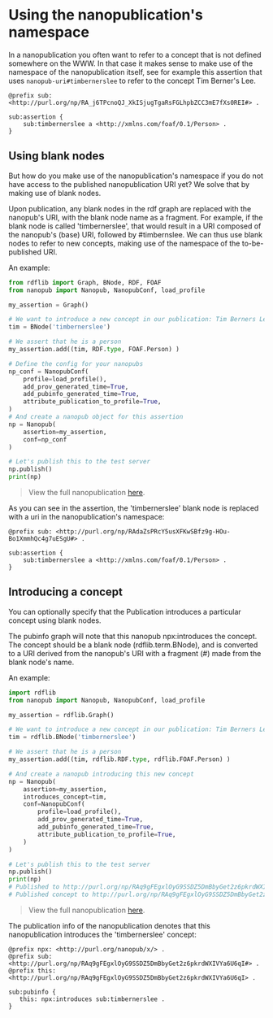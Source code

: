 # Using the nanopublication's namespace
In a nanopublication you often want to refer to a concept that is not defined somewhere on the WWW. In that case it makes sense to make use of the namespace of the nanopublication itself, see for example this assertion that uses `nanopub-uri#timbernerslee` to refer to the concept Tim Berner's Lee.
```turtle
@prefix sub: <http://purl.org/np/RA_j6TPcnoQJ_XkISjugTgaRsFGLhpbZCC3mE7fXs0REI#> .

sub:assertion {
    sub:timbernerslee a <http://xmlns.com/foaf/0.1/Person> .
}
```
## Using blank nodes
But how do you make use of the nanopublication's namespace if you do not have access to the published nanopublication URI yet? We solve that by making use of blank nodes.

Upon publication, any blank nodes in the rdf graph are replaced with the nanopub's URI, with the blank node name as a fragment. For example, if the blank node is called 'timbernerslee', that would result in a URI composed of the nanopub's (base) URI, followed by #timbernslee. We can thus use blank nodes to refer to new concepts, making use of the namespace of the to-be-published URI.

An example:

```python
from rdflib import Graph, BNode, RDF, FOAF
from nanopub import Nanopub, NanopubConf, load_profile

my_assertion = Graph()

# We want to introduce a new concept in our publication: Tim Berners Lee
tim = BNode('timbernerslee')

# We assert that he is a person
my_assertion.add((tim, RDF.type, FOAF.Person) )

# Define the config for your nanopubs
np_conf = NanopubConf(
    profile=load_profile(),
    add_prov_generated_time=True,
    add_pubinfo_generated_time=True,
    attribute_publication_to_profile=True,
)
# And create a nanopub object for this assertion
np = Nanopub(
    assertion=my_assertion,
	conf=np_conf
)

# Let's publish this to the test server
np.publish()
print(np)
```
> View the full nanopublication [here](http://purl.org/np/RAdaZsPRcY5usXFKwSBfz9g-HOu-Bo1XmmhQc4g7uESgU).

As you can see in the assertion, the 'timbernerslee' blank node is replaced with
a uri in the nanopublication's namespace:
```turtle
@prefix sub: <http://purl.org/np/RAdaZsPRcY5usXFKwSBfz9g-HOu-Bo1XmmhQc4g7uESgU#> .

sub:assertion {
    sub:timbernerslee a <http://xmlns.com/foaf/0.1/Person> .
}
```

## Introducing a concept
You can optionally specify that the Publication introduces a particular concept using blank nodes.

The pubinfo graph will note that this nanopub npx:introduces the concept. The concept should be a blank node (rdflib.term.BNode), and is converted to a URI derived from the nanopub's URI with a fragment (#) made from the blank node's name.

An example:

```python
import rdflib
from nanopub import Nanopub, NanopubConf, load_profile

my_assertion = rdflib.Graph()

# We want to introduce a new concept in our publication: Tim Berners Lee
tim = rdflib.BNode('timbernerslee')

# We assert that he is a person
my_assertion.add((tim, rdflib.RDF.type, rdflib.FOAF.Person) )

# And create a nanopub introducing this new concept
np = Nanopub(
    assertion=my_assertion,
    introduces_concept=tim,
    conf=NanopubConf(
        profile=load_profile(),
        add_prov_generated_time=True,
        add_pubinfo_generated_time=True,
        attribute_publication_to_profile=True,
    )
)

# Let's publish this to the test server
np.publish()
print(np)
# Published to http://purl.org/np/RAq9gFEgxlOyG9SSDZ5DmBbyGet2z6pkrdWXIVYa6U6qI
# Published concept to http://purl.org/np/RAq9gFEgxlOyG9SSDZ5DmBbyGet2z6pkrdWXIVYa6U6qI#timbernerslee
```
> View the full nanopublication [here](http://purl.org/np/RAq9gFEgxlOyG9SSDZ5DmBbyGet2z6pkrdWXIVYa6U6qI).

The publication info of the nanopublication denotes that this nanopublication introduces the 'timbernerslee' concept:
```turtle
@prefix npx: <http://purl.org/nanopub/x/> .
@prefix sub: <http://purl.org/np/RAq9gFEgxlOyG9SSDZ5DmBbyGet2z6pkrdWXIVYa6U6qI#> .
@prefix this: <http://purl.org/np/RAq9gFEgxlOyG9SSDZ5DmBbyGet2z6pkrdWXIVYa6U6qI> .

sub:pubinfo {
   this: npx:introduces sub:timbernerslee .
}
```
